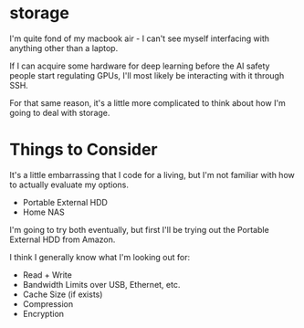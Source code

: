 # storage

I'm quite fond of my macbook air - I can't see myself
interfacing with anything other than a laptop.

If I can acquire some hardware for deep learning before
the AI safety people start regulating GPUs, I'll most
likely be interacting with it through SSH.

For that same reason, it's a little more complicated to
think about how I'm going to deal with storage.

# Things to Consider

It's a little embarrassing that I code for a living, but
I'm not familiar with how to actually evaluate my options.

- Portable External HDD
- Home NAS

I'm going to try both eventually, but first I'll be trying
out the Portable External HDD from Amazon.

I think I generally know what I'm looking out for:
- Read + Write
- Bandwidth Limits over USB, Ethernet, etc.
- Cache Size (if exists)
- Compression
- Encryption
